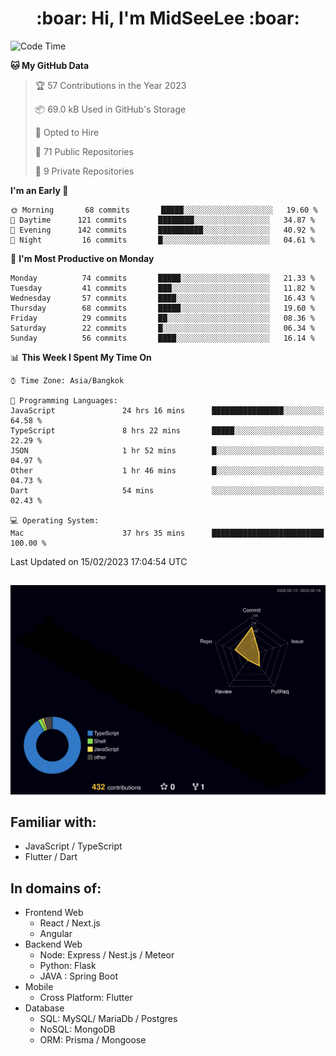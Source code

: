 <h1 align="center"> :boar: Hi, I'm MidSeeLee :boar:</h1>
 
<!--START_SECTION:waka-->
![Code Time](http://img.shields.io/badge/Code%20Time-275%20hrs%2023%20mins-blue)

**🐱 My GitHub Data** 

> 🏆 57 Contributions in the Year 2023
 > 
> 📦 69.0 kB Used in GitHub's Storage 
 > 
> 💼 Opted to Hire
 > 
> 📜 71 Public Repositories 
 > 
> 🔑 9 Private Repositories  
 > 
**I'm an Early 🐤** 

```text
🌞 Morning       68 commits       █████░░░░░░░░░░░░░░░░░░░░   19.60 % 
🌆 Daytime      121 commits       ████████░░░░░░░░░░░░░░░░░   34.87 % 
🌃 Evening      142 commits       ██████████░░░░░░░░░░░░░░░   40.92 % 
🌙 Night         16 commits       █░░░░░░░░░░░░░░░░░░░░░░░░   04.61 % 

```
📅 **I'm Most Productive on Monday** 

```text
Monday          74 commits       █████░░░░░░░░░░░░░░░░░░░░   21.33 % 
Tuesday         41 commits       ███░░░░░░░░░░░░░░░░░░░░░░   11.82 % 
Wednesday       57 commits       ████░░░░░░░░░░░░░░░░░░░░░   16.43 % 
Thursday        68 commits       █████░░░░░░░░░░░░░░░░░░░░   19.60 % 
Friday          29 commits       ██░░░░░░░░░░░░░░░░░░░░░░░   08.36 % 
Saturday        22 commits       █░░░░░░░░░░░░░░░░░░░░░░░░   06.34 % 
Sunday          56 commits       ████░░░░░░░░░░░░░░░░░░░░░   16.14 % 

```


📊 **This Week I Spent My Time On** 

```text
⌚︎ Time Zone: Asia/Bangkok

💬 Programming Languages: 
JavaScript               24 hrs 16 mins      ████████████████░░░░░░░░░   64.58 % 
TypeScript               8 hrs 22 mins       █████░░░░░░░░░░░░░░░░░░░░   22.29 % 
JSON                     1 hr 52 mins        █░░░░░░░░░░░░░░░░░░░░░░░░   04.97 % 
Other                    1 hr 46 mins        █░░░░░░░░░░░░░░░░░░░░░░░░   04.73 % 
Dart                     54 mins             ░░░░░░░░░░░░░░░░░░░░░░░░░   02.43 % 

💻 Operating System: 
Mac                      37 hrs 35 mins      █████████████████████████   100.00 % 

```


 Last Updated on 15/02/2023 17:04:54 UTC
<!--END_SECTION:waka-->

##

![](./profile-3d-contrib/profile-night-rainbow.svg)

## Familiar with:
- JavaScript / TypeScript
- Flutter / Dart

## In domains of:
- Frontend Web
  - React / Next.js
  - Angular
- Backend Web
  - Node: Express / Nest.js / Meteor
  - Python: Flask
  - JAVA : Spring Boot
- Mobile
  - Cross Platform: Flutter
- Database
  - SQL: MySQL/ MariaDb / Postgres
  - NoSQL: MongoDB
  - ORM: Prisma / Mongoose
